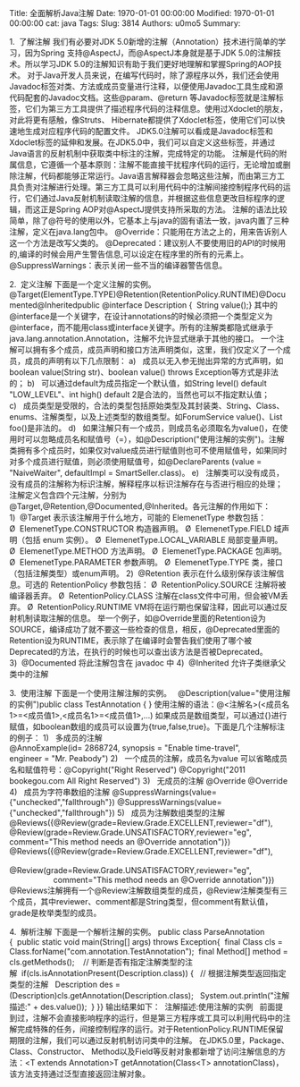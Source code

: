 Title: 全面解析Java注解
Date: 1970-01-01 00:00:00
Modified: 1970-01-01 00:00:00
cat: java
Tags: 
Slug: 3814
Authors: u0mo5 
Summary: 

1.  了解注解
我们有必要对JDK 5.0新增的注解（Annotation）技术进行简单的学习，因为Spring 支持@AspectJ，而@AspectJ本身就是基于JDK 5.0的注解技术。所以学习JDK 5.0的注解知识有助于我们更好地理解和掌握Spring的AOP技术。
对于Java开发人员来说，在编写代码时，除了源程序以外，我们还会使用 Javadoc标签对类、方法或成员变量进行注释，以便使用Javadoc工具生成和源代码配套的Javadoc文档。这些@param、@return 等Javadoc标签就是注解标签，它们为第三方工具提供了描述程序代码的注释信息。使用过Xdoclet的朋友，对此将更有感触，像Struts、 Hibernate都提供了Xdoclet标签，使用它们可以快速地生成对应程序代码的配置文件。
JDK5.0注解可以看成是Javadoc标签和Xdoclet标签的延伸和发展。在JDK5.0中，我们可以自定义这些标签，并通过Java语言的反射机制中获取类中标注的注解，完成特定的功能。
注解是代码的附属信息，它遵循一个基本原则：注解不能直接干扰程序代码的运行，无论增加或删除注解，代码都能够正常运行。Java语言解释器会忽略这些注解，而由第三方工具负责对注解进行处理。第三方工具可以利用代码中的注解间接控制程序代码的运行，它们通过Java反射机制读取注解的信息，并根据这些信息更改目标程序的逻辑，而这正是Spring AOP对@AspectJ提供支持所采取的方法。
注解的语法比较简单，除了@符号的使用以外，它基本上与java的固有语法一致，java内置了三种注解，定义在java.lang包中。
@Override：只能用在方法之上的，用来告诉别人这一个方法是改写父类的。
@Deprecated：建议别人不要使用旧的API的时候用的,编译的时候会用产生警告信息,可以设定在程序里的所有的元素上。
@SuppressWarnings：表示关闭一些不当的编译器警告信息。

2.  定义注解
下面是一个定义注解的实例。
@Target(ElementType.TYPE)@Retention(RetentionPolicy.RUNTIME)@Documented@Inheritedpublic @interface Description {  String value();}
其中的@interface是一个关键字，在设计annotations的时候必须把一个类型定义为@interface，而不能用class或interface关键字。所有的注解类都隐式继承于 java.lang.annotation.Annotation，注解不允许显式继承于其他的接口。
一个注解可以拥有多个成员，成员声明和接口方法声明类似，这里，我们仅定义了一个成员，成员的声明有以下几点限制：
a)   成员以无入参无抛出异常的方式声明，如boolean value(String str)、boolean value() throws Exception等方式是非法的；
b)   可以通过default为成员指定一个默认值，如String level() default "LOW_LEVEL"、int high() default 2是合法的，当然也可以不指定默认值；
c)   成员类型是受限的，合法的类型包括原始类型及其封装类、String、Class、enums、注解类型，以及上述类型的数组类型。如ForumService value()、List foo()是非法的。
d)   如果注解只有一个成员，则成员名必须取名为value()，在使用时可以忽略成员名和赋值号（=），如@Description("使用注解的实例")。注解类拥有多个成员时，如果仅对value成员进行赋值则也可不使用赋值号，如果同时对多个成员进行赋值，则必须使用赋值号，如@DeclareParents (value = "NaiveWaiter", defaultImpl = SmartSeller.class)。
e)   注解类可以没有成员，没有成员的注解称为标识注解，解释程序以标识注解存在与否进行相应的处理；
注解定义包含四个元注解，分别为@Target,@Retention,@Documented,@Inherited。各元注解的作用如下：
1)  @Target
表示该注解用于什么地方，可能的 ElemenetType 参数包括：
Ø  ElemenetType.CONSTRUCTOR 构造器声明。
Ø  ElemenetType.FIELD 域声明（包括 enum 实例）。
Ø  ElemenetType.LOCAL_VARIABLE 局部变量声明。
Ø  ElemenetType.METHOD 方法声明。
Ø  ElemenetType.PACKAGE 包声明。
Ø  ElemenetType.PARAMETER 参数声明。
Ø  ElemenetType.TYPE 类，接口（包括注解类型）或enum声明。
2)  @Retention
表示在什么级别保存该注解信息。可选的 RetentionPolicy 参数包括：
Ø  RetentionPolicy.SOURCE 注解将被编译器丢弃。
Ø  RetentionPolicy.CLASS 注解在class文件中可用，但会被VM丢弃。
Ø  RetentionPolicy.RUNTIME VM将在运行期也保留注释，因此可以通过反射机制读取注解的信息。
举一个例子，如@Override里面的Retention设为SOURCE，编译成功了就不要这一些检查的信息，相反，@Deprecated里面的Retention设为RUNTIME，表示除了在编译时会警告我们使用了哪个被 Deprecated的方法，在执行的时候也可以查出该方法是否被Deprecated。
3)  @Documented
将此注解包含在 javadoc 中
4)  @Inherited
允许子类继承父类中的注解

3.  使用注解
下面是一个使用注解注解的实例。
 
@Description(value="使用注解的实例")public class TestAnnotation {
}
使用注解的语法：@&lt;注解名&gt;(&lt;成员名1&gt;=&lt;成员值1&gt;,&lt;成员名1&gt;=&lt;成员值1&gt;,...)
如果成员是数组类型，可以通过{}进行赋值，如boolean数组的成员可以设置为{true,false,true}。下面是几个注解标注的例子：
1)   多成员的注解
@AnnoExample(id= 2868724, synopsis = "Enable time-travel", engineer = "Mr. Peabody")
2)   一个成员的注解，成员名为value
可以省略成员名和赋值符号：@Copyright("Right Reserved")
@Copyright("2011 bookegou.com All Right Reserved")
3)   无成员的注解
@Override
@Override
4)   成员为字符串数组的注解
@SuppressWarnings(value={"unchecked","fallthrough"})
@SuppressWarnings(value={"unchecked","fallthrough"})
5)   成员为注解数组类型的注解
@Reviews({@Review(grade=Review.Grade.EXCELLENT,reviewer="df"),
@Review(grade=Review.Grade.UNSATISFACTORY,reviewer="eg", 
comment="This method needs an @Override annotation")})
@Reviews({@Review(grade=Review.Grade.EXCELLENT,reviewer="df"),     
           @Review(grade=Review.Grade.UNSATISFACTORY,reviewer="eg",             
                    comment="This method needs an @Override annotation")})
@Reviews注解拥有一个@Review注解数组类型的成员，@Review注解类型有三个成员，其中reviewer、comment都是String类型，但comment有默认值，grade是枚举类型的成员。

4.  解析注解
下面是一个解析注解的实例。
public class ParseAnnotation {  public static void main(String[] args) throws Exception{  final Class cls = Class.forName("com.annotation.TestAnnotation");  final Method[] method = cls.getMethods();    // 判断是否有指定注解类型的注解  if(cls.isAnnotationPresent(Description.class)) {   // 根据注解类型返回指定类型的注解   Description des = (Description)cls.getAnnotation(Description.class);   System.out.println("注解描述:" + des.value());  } }}
输出结果如下：
 注解描述:使用注解的实例
 
前面提到过，注解不会直接影响程序的运行，但是第三方程序或工具可以利用代码中的注解完成特殊的任务，间接控制程序的运行。对于RetentionPolicy.RUNTIME保留期限的注解，我们可以通过反射机制访问类中的注解。
在JDK5.0里，Package、Class、Constructor、 Method以及Field等反射对象都新增了访问注解信息的方法：&lt;T extends Annotation&gt;T getAnnotation(Class&lt;T&gt; annotationClass)，该方法支持通过泛型直接返回注解对象。 
